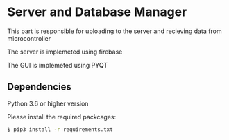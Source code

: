 # Server and Database Manager
This part is responsible for uploading to the server and recieving data from microcontroller

The server is implemeted using firebase

The GUI is implemeted using PYQT

## Dependencies
Python 3.6 or higher version

Please install the required packcages:
```sh
$ pip3 install -r requirements.txt
```